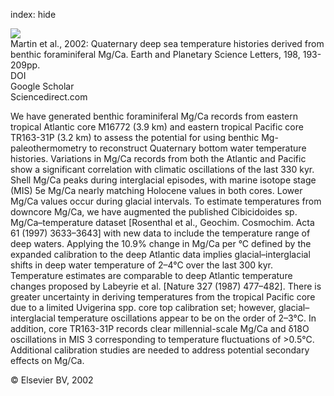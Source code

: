 index: hide

<div class="Citation">
    <div class="Citation-thumb CitationThumb-linked"  data-href="https://doi.org/10.1016/s0012-821x(02)00472-7">
      <img src="https://static.claimspace.cloud/climate-study-static/refs/thumbs/5/Martin_et_al_2002-thumb.png" />
    </div>

  <div class="Citation-body">
    <div class="Citation-text">Martin et al., 2002: Quaternary deep sea temperature histories derived from benthic foraminiferal Mg/Ca. <span class="Article-journal">Earth and Planetary Science Letters, </span><span class="Article-volume">198, </span>193-209pp.</div>
    <div class="Citation-links">
      <div class="CitationLink" data-href="https://doi.org/10.1016/s0012-821x(02)00472-7">
        <div class="CitationLink-icon CitationLink-Doi"></div>
        <div class="CitationLink-text">DOI</div>
      </div>
      <div class="CitationLink" data-href="https://scholar.google.com/scholar?q=10.1016/s0012-821x(02)00472-7">
        <div class="CitationLink-icon CitationLink-Scholar"></div>
        <div class="CitationLink-text">Google Scholar</div>
      </div>
      <div class="CitationLink" data-href="http://www.sciencedirect.com/science/article/pii/S0012821X02004727">
        <div class="CitationLink-icon CitationLink-Publisher"></div>
        <div class="CitationLink-text">Sciencedirect.com</div>
      </div>
    </div>
  </div>
</div>

We have generated benthic foraminiferal Mg/Ca records from eastern tropical Atlantic core M16772 (3.9 km) and eastern tropical Pacific core TR163-31P (3.2 km) to assess the potential for using benthic Mg-paleothermometry to reconstruct Quaternary bottom water temperature histories. Variations in Mg/Ca records from both the Atlantic and Pacific show a significant correlation with climatic oscillations of the last 330 kyr. Shell Mg/Ca peaks during interglacial episodes, with marine isotope stage (MIS) 5e Mg/Ca nearly matching Holocene values in both cores. Lower Mg/Ca values occur during glacial intervals. To estimate temperatures from downcore Mg/Ca, we have augmented the published Cibicidoides sp. Mg/Ca–temperature dataset [Rosenthal et al., Geochim. Cosmochim. Acta 61 (1997) 3633–3643] with new data to include the temperature range of deep waters. Applying the 10.9% change in Mg/Ca per °C defined by the expanded calibration to the deep Atlantic data implies glacial–interglacial shifts in deep water temperature of 2–4°C over the last 300 kyr. Temperature estimates are comparable to deep Atlantic temperature changes proposed by Labeyrie et al. [Nature 327 (1987) 477–482]. There is greater uncertainty in deriving temperatures from the tropical Pacific core due to a limited Uvigerina spp. core top calibration set; however, glacial–interglacial temperature oscillations appear to be on the order of 2–3°C. In addition, core TR163-31P records clear millennial-scale Mg/Ca and δ18O oscillations in MIS 3 corresponding to temperature fluctuations of >0.5°C. Additional calibration studies are needed to address potential secondary effects on Mg/Ca.

<div class="Citation-copy">
&copy; Elsevier BV, 2002
</div>